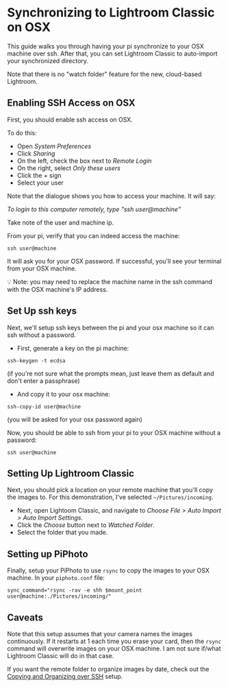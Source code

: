 # Synchronizing to Lightroom Classic on OSX

This guide walks you through having your pi synchronize to your OSX machine over ssh. After that, you can set Lightroom Classic to auto-import your synchronized directory.

Note that there is no "watch folder" feature for the new, cloud-based Lightroom.

## Enabling SSH Access on OSX

First, you should enable ssh access on OSX.

To do this:
* Open _System Preferences_
* Click _Sharing_
* On the left, check the box next to _Remote Login_
* On the right, select _Only these users_
* Click the _+_ sign
* Select your user

Note that the dialogue shows you how to access your machine. It will say:

_To login to this computer remotely, type "ssh user@machine"_

Take note of the user and machine ip.

From your pi, verify that you can indeed access the machine:

```console
ssh user@machine
```

It will ask you for your OSX password. If successful, you'll see your terminal from your OSX machine.

:bulb: Note: you may need to replace the machine name in the ssh command with the OSX machine's IP address.

## Set Up ssh keys

Next, we'll setup ssh keys between the pi and your osx machine so it can ssh without a password.

* First, generate a key on the pi machine:
```console
ssh-keygen -t ecdsa
```
(if you're not sure what the prompts mean, just leave them as default and don't enter a passphrase)
* And copy it to your osx machine:
```console
ssh-copy-id user@machine
```
(you will be asked for your osx password again)

Now, you should be able to ssh from your pi to your OSX machine without a password:
```console
ssh user@machine
```

## Setting Up Lightroom Classic
Next, you should pick a location on your remote machine that you'll copy the images to. For this demonstration, I've selected `~/Pictures/incoming`.

* Next, open Lightoom Classic, and navigate to _Choose File > Auto Import > Auto Import Settings._
* Click the _Choose_ button next to _Watched Folder_.
* Select the folder that you made.

## Setting up PiPhoto

Finally, setup your PiPhoto to use `rsync` to copy the images to your OSX machine. In your `piphoto.conf` file:
```console
sync_command="rsync -rav -e shh $mount_point user@machine:./Pictures/incoming/"
```

## Caveats

Note that this setup assumes that your camera names the images continuously. If it restarts at 1 each time you erase your card, then the `rsync` command will overwrite images on your OSX machine. I am not sure if/what Lightroom Classic will do in that case.

If you want the remote folder to organize images by date, check out the [Copying and Organizing over SSH](../ssh-copy-and-organize/README.md) setup.
